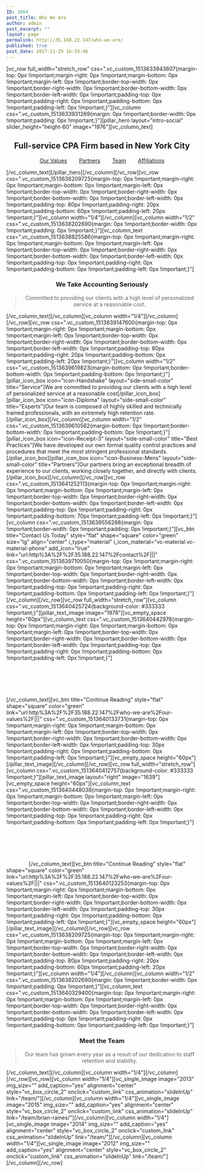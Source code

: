 ```yaml
---
ID: 1664
post_title: Who We Are
author: admin
post_excerpt: ""
layout: page
permalink: http://35.188.22.147/who-we-are/
published: true
post_date: 2017-11-29 16:39:46
---
```

[vc_row full_width="stretch_row" css=".vc_custom_1513633943607{margin-top: 0px !important;margin-right: 0px !important;margin-bottom: 0px !important;margin-left: 0px !important;border-top-width: 0px !important;border-right-width: 0px !important;border-bottom-width: 0px !important;border-left-width: 0px !important;padding-top: 0px !important;padding-right: 0px !important;padding-bottom: 0px !important;padding-left: 0px !important;}"][vc_column css=".vc_custom_1513633931269{margin: 0px !important;border-width: 0px !important;padding: 0px !important;}"][pillar_hero layout="intro-social" slider_height="height-60" image="1976"][vc_column_text]
<h2 style="text-align: center;">Full-service CPA Firm based in New York City</h2>
<p style="text-align: center;"><a href="http://35.188.22.147/who-we-are/our-values/">Our Values</a>        <a href="http://35.188.22.147/who-we-are/partners/">Partners</a>        <a href="http://35.188.22.147/who-we-are/our-team/">Team</a>        <a href="http://35.188.22.147/who-we-are/affiliations-memberships/">Affiliations</a></p>
[/vc_column_text][/pillar_hero][/vc_column][/vc_row][vc_row css=".vc_custom_1513638209725{margin-top: 0px !important;margin-right: 0px !important;margin-bottom: 0px !important;margin-left: 0px !important;border-top-width: 0px !important;border-right-width: 0px !important;border-bottom-width: 0px !important;border-left-width: 0px !important;padding-top: 80px !important;padding-right: 20px !important;padding-bottom: 60px !important;padding-left: 20px !important;}"][vc_column width="1/4"][/vc_column][vc_column width="1/2" css=".vc_custom_1513638202690{margin: 0px !important;border-width: 0px !important;padding: 0px !important;}"][vc_column_text css=".vc_custom_1513638825586{margin-top: 0px !important;margin-right: 0px !important;margin-bottom: 0px !important;margin-left: 0px !important;border-top-width: 0px !important;border-right-width: 0px !important;border-bottom-width: 0px !important;border-left-width: 0px !important;padding-top: 0px !important;padding-right: 0px !important;padding-bottom: 0px !important;padding-left: 0px !important;}"]
<h3 style="text-align: center;">We Take Accounting Seriously</h3>
<blockquote>
<p style="text-align: center;">Committed to providing our clients with a high level of personalized service at a reasonable cost.</p>
</blockquote>
[/vc_column_text][/vc_column][vc_column width="1/4"][/vc_column][/vc_row][vc_row css=".vc_custom_1513639147600{margin-top: 0px !important;margin-right: 0px !important;margin-bottom: 0px !important;margin-left: 0px !important;border-top-width: 0px !important;border-right-width: 0px !important;border-bottom-width: 0px !important;border-left-width: 0px !important;padding-top: 80px !important;padding-right: 20px !important;padding-bottom: 0px !important;padding-left: 20px !important;}"][vc_column width="1/2" css=".vc_custom_1513639619823{margin-bottom: 0px !important;border-bottom-width: 0px !important;padding-bottom: 0px !important;}"][pillar_icon_box icon="icon-Handshake" layout="side-small-color" title="Service"]We are committed to providing our clients with a high level of personalized service at a reasonable cost[/pillar_icon_box][pillar_icon_box icon="icon-Diploma" layout="side-small-color" title="Experts"]Our team is composed of highly skilled and technically trained professionals, with an extremely high retention rate.[/pillar_icon_box][/vc_column][vc_column width="1/2" css=".vc_custom_1513639610562{margin-bottom: 0px !important;border-bottom-width: 0px !important;padding-bottom: 0px !important;}"][pillar_icon_box icon="icon-Receipt-3" layout="side-small-color" title="Best Practices"]We have developed our own formal quality control practices and procedures that meet the most stringent professional standards.[/pillar_icon_box][pillar_icon_box icon="icon-Business-Mens" layout="side-small-color" title="Partners"]Our partners bring an exceptional breadth of experience to our clients, working closely together, and directly with clients.[/pillar_icon_box][/vc_column][/vc_row][vc_row css=".vc_custom_1513641252113{margin-top: 0px !important;margin-right: 0px !important;margin-bottom: 0px !important;margin-left: 0px !important;border-top-width: 0px !important;border-right-width: 0px !important;border-bottom-width: 0px !important;border-left-width: 0px !important;padding-top: 0px !important;padding-right: 0px !important;padding-bottom: 70px !important;padding-left: 0px !important;}"][vc_column css=".vc_custom_1513639556288{margin: 0px !important;border-width: 0px !important;padding: 0px !important;}"][vc_btn title="Contact Us Today" style="flat" shape="square" color="green" size="lg" align="center" i_type="material" i_icon_material="vc-material vc-material-phone" add_icon="true" link="url:http%3A%2F%2F35.188.22.147%2Fcontact%2F|||" css=".vc_custom_1513639710050{margin-top: 0px !important;margin-right: 0px !important;margin-bottom: 0px !important;margin-left: 0px !important;border-top-width: 0px !important;border-right-width: 0px !important;border-bottom-width: 0px !important;border-left-width: 0px !important;padding-top: 0px !important;padding-right: 0px !important;padding-bottom: 0px !important;padding-left: 0px !important;}"][/vc_column][/vc_row][vc_row full_width="stretch_row"][vc_column css=".vc_custom_1513640425724{background-color: #333333 !important;}"][pillar_text_image image="1978"][vc_empty_space height="60px"][vc_column_text css=".vc_custom_1513640442978{margin-top: 0px !important;margin-right: 0px !important;margin-bottom: 0px !important;margin-left: 0px !important;border-top-width: 0px !important;border-right-width: 0px !important;border-bottom-width: 0px !important;border-left-width: 0px !important;padding-top: 0px !important;padding-right: 0px !important;padding-bottom: 0px !important;padding-left: 0px !important;}"]
<h3><span style="color: #ffffff;">Discover Our Values</span></h3>
<span style="color: #ffffff;">Once you become a client of Raines &amp; Fischer, you’ll quickly discover that we put one important principle before all others: our clients come first.</span>[/vc_column_text][vc_btn title="Continue Reading" style="flat" shape="square" color="green" link="url:http%3A%2F%2F35.188.22.147%2Fwho-we-are%2Four-values%2F|||" css=".vc_custom_1513640133731{margin-top: 0px !important;margin-right: 0px !important;margin-bottom: 0px !important;margin-left: 0px !important;border-top-width: 0px !important;border-right-width: 0px !important;border-bottom-width: 0px !important;border-left-width: 0px !important;padding-top: 30px !important;padding-right: 0px !important;padding-bottom: 0px !important;padding-left: 0px !important;}"][vc_empty_space height="60px"][/pillar_text_image][/vc_column][/vc_row][vc_row full_width="stretch_row"][vc_column css=".vc_custom_1513640412757{background-color: #333333 !important;}"][pillar_text_image layout="right" image="1639"][vc_empty_space height="60px"][vc_column_text css=".vc_custom_1513640448038{margin-top: 0px !important;margin-right: 0px !important;margin-bottom: 0px !important;margin-left: 0px !important;border-top-width: 0px !important;border-right-width: 0px !important;border-bottom-width: 0px !important;border-left-width: 0px !important;padding-top: 0px !important;padding-right: 0px !important;padding-bottom: 0px !important;padding-left: 0px !important;}"]
<h3><span style="color: #ffffff;">Affiliations &amp; Memberships</span></h3>
<span style="color: #ffffff;">In this rapidly changing regulatory landscape, staying abreast of current best practices is crucial for serving our clients in the most effective way possible.</span>[/vc_column_text][vc_btn title="Continue Reading" style="flat" shape="square" color="green" link="url:http%3A%2F%2F35.188.22.147%2Fwho-we-are%2Four-values%2F|||" css=".vc_custom_1513640123253{margin-top: 0px !important;margin-right: 0px !important;margin-bottom: 0px !important;margin-left: 0px !important;border-top-width: 0px !important;border-right-width: 0px !important;border-bottom-width: 0px !important;border-left-width: 0px !important;padding-top: 30px !important;padding-right: 0px !important;padding-bottom: 0px !important;padding-left: 0px !important;}"][vc_empty_space height="60px"][/pillar_text_image][/vc_column][/vc_row][vc_row css=".vc_custom_1513638209725{margin-top: 0px !important;margin-right: 0px !important;margin-bottom: 0px !important;margin-left: 0px !important;border-top-width: 0px !important;border-right-width: 0px !important;border-bottom-width: 0px !important;border-left-width: 0px !important;padding-top: 80px !important;padding-right: 20px !important;padding-bottom: 60px !important;padding-left: 20px !important;}"][vc_column width="1/4"][/vc_column][vc_column width="1/2" css=".vc_custom_1513638202690{margin: 0px !important;border-width: 0px !important;padding: 0px !important;}"][vc_column_text css=".vc_custom_1513640329400{margin-top: 0px !important;margin-right: 0px !important;margin-bottom: 0px !important;margin-left: 0px !important;border-top-width: 0px !important;border-right-width: 0px !important;border-bottom-width: 0px !important;border-left-width: 0px !important;padding-top: 0px !important;padding-right: 0px !important;padding-bottom: 0px !important;padding-left: 0px !important;}"]
<h3 style="text-align: center;">Meet the Team</h3>
<blockquote>
<p style="text-align: center;">Our team has grown every year as a result of our dedication to staff retention and stability.</p>
</blockquote>
[/vc_column_text][/vc_column][vc_column width="1/4"][/vc_column][/vc_row][vc_row][vc_column width="1/4"][vc_single_image image="2013" img_size="" add_caption="yes" alignment="center" style="vc_box_circle_2" onclick="custom_link" css_animation="slideInUp" link="/team/"][/vc_column][vc_column width="1/4"][vc_single_image image="2015" img_size="" add_caption="yes" alignment="center" style="vc_box_circle_2" onclick="custom_link" css_animation="slideInUp" link="/team/brian-raines/"][/vc_column][vc_column width="1/4"][vc_single_image image="2014" img_size="" add_caption="yes" alignment="center" style="vc_box_circle_2" onclick="custom_link" css_animation="slideInUp" link="/team/"][/vc_column][vc_column width="1/4"][vc_single_image image="2012" img_size="" add_caption="yes" alignment="center" style="vc_box_circle_2" onclick="custom_link" css_animation="slideInUp" link="/team/"][/vc_column][/vc_row]